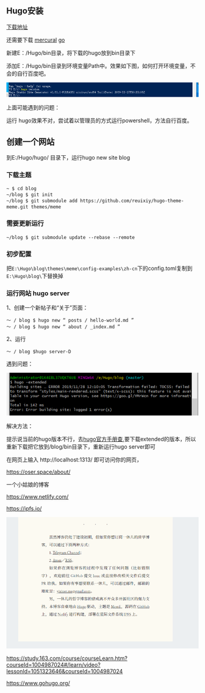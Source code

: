 ## Hugo安装

 [下载地址]( https://github.com/gohugoio/hugo/releases ) 

还需要下载 [mercural](https://www.mercurial-scm.org/downloads )  [go](https://golang.org/dl/ ) 

新建E：/Hugo/bin目录，将下载的hugo放到bin目录下

添加E：/Hugo/bin目录到环境变量Path中。效果如下图，如何打开环境变量，不会的自行百度吧。

![](https://raw.githubusercontent.com/BUG-96/hh/master/img/20191128101133.png)

上面可能遇到的问题：

运行 hugo效果不对，尝试着以管理员的方式运行powershell，方法自行百度。

## 创建一个网站

到E:/Hugo/hugo/ 目录下，运行hugo new site blog

 

### 下载主题

```
~ $ cd blog
~/blog $ git init
~/blog $ git submodule add https://github.com/reuixiy/hugo-theme-meme.git themes/meme
```

### 需要更新运行

```
~/blog $ git submodule update --rebase --remote
```

### 初步配置

把`E:\Hugo\blog\themes\meme\config-examples\zh-cn`下的config.toml复制到`E:\Hugo\blog\`下替换掉

### 运行网站 hugo server

1、创建一个新帖子和“关于”页面：

```
〜 / blog $ hugo new “ posts / hello-world.md ”
〜 / blog $ hugo new “ about / _index.md ”
```

2、运行

```
〜 / blog $hugo server-D
```

遇到问题：

![](https://raw.githubusercontent.com/BUG-96/hh/master/img/20191128121358.png)

解决方法：

提示说当前的hugo版本不行，去[hugo官方手册查](https://gohugo.io/troubleshooting/faq/),要下载extended的版本，所以重新下载把它放到/blog/bin目录下，重新运行hugo server即可

在网页上输入  http://localhost:1313/  即可访问你的网页，











 https://oser.space/about/ 





一个小姑娘的博客

 https://www.netlify.com/ 

 https://ipfs.io/ 

![](https://raw.githubusercontent.com/BUG-96/hh/master/img/20191128105010.png)

















 https://study.163.com/course/courseLearn.htm?courseId=1004987024#/learn/video?lessonId=1051323646&courseId=1004987024 



 https://www.gohugo.org/ 